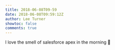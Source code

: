 ```yaml
---
title: 2018-06-08T09-59
date: 2018-06-08T09:59:12Z
author: Lee Turner
showtoc: false
comments: true
---
```


I love the smell of salesforce apex in the morning 🤯

